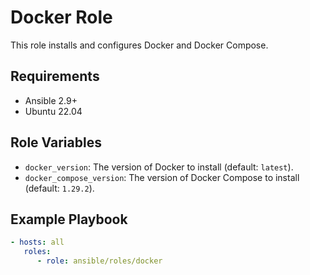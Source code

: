    # Docker Role

   This role installs and configures Docker and Docker Compose.

   ## Requirements

   - Ansible 2.9+
   - Ubuntu 22.04

   ## Role Variables

   - `docker_version`: The version of Docker to install (default: `latest`).
   - `docker_compose_version`: The version of Docker Compose to install (default: `1.29.2`).

   ## Example Playbook

   ```yaml
   - hosts: all
      roles:
         - role: ansible/roles/docker
         